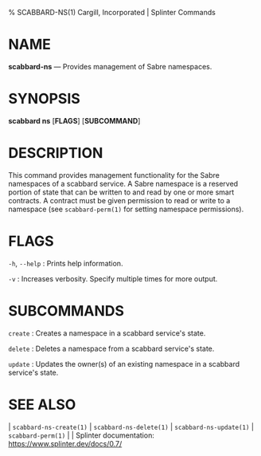 % SCABBARD-NS(1) Cargill, Incorporated | Splinter Commands
<!--
  Copyright 2018-2021 Cargill Incorporated
  Licensed under Creative Commons Attribution 4.0 International License
  https://creativecommons.org/licenses/by/4.0/
-->

NAME
====

**scabbard-ns** — Provides management of Sabre namespaces.

SYNOPSIS
========

**scabbard ns** \[**FLAGS**\] \[**SUBCOMMAND**\]

DESCRIPTION
===========
This command provides management functionality for the Sabre namespaces of a
scabbard service. A Sabre namespace is a reserved portion of state that
can be written to and read by one or more smart contracts. A contract must be
given permission to read or write to a namespace (see `scabbard-perm(1)` for
setting namespace permissions).

FLAGS
=====
`-h`, `--help`
: Prints help information.

`-v`
: Increases verbosity. Specify multiple times for more output.

SUBCOMMANDS
===========
`create`
: Creates a namespace in a scabbard service's state.

`delete`
: Deletes a namespace from a scabbard service's state.

`update`
: Updates the owner(s) of an existing namespace in a scabbard service's state.

SEE ALSO
========
| `scabbard-ns-create(1)`
| `scabbard-ns-delete(1)`
| `scabbard-ns-update(1)`
| `scabbard-perm(1)`
|
| Splinter documentation: https://www.splinter.dev/docs/0.7/
